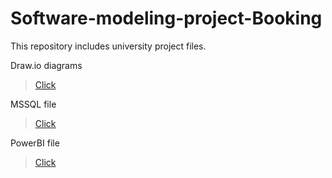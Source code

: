 # Software-modeling-project-Booking
This repository includes university project files.

Draw.io diagrams

> [Click](https://github.com/GeorgiPesh/Software-modeling-project-Booking/tree/main/Diagrams)



MSSQL file

> [Click](https://github.com/GeorgiPesh/Software-modeling-project-Booking/tree/main/Database)



PowerBI file

> [Click](https://github.com/GeorgiPesh/Software-modeling-project-Booking/tree/main/PowerBIVisualization)
